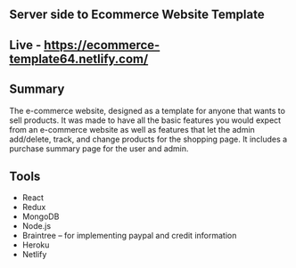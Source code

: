## Server side to Ecommerce Website Template

## Live - https://ecommerce-template64.netlify.com/

## Summary
The e-commerce website, designed as a template for anyone that wants to sell products. It was made to have all the basic features you would expect from an e-commerce website as well as features that let the admin add/delete, track, and change products for the shopping page. It includes a purchase summary page for the user and admin. 
## Tools
 - React
 - Redux
 - MongoDB 
 - Node.js
 - Braintree – for implementing paypal and credit information
 - Heroku
 - Netlify
 

 